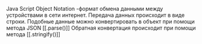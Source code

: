 Java Script Object Notation -формат обмена данными между устройствами в сети интернет.
Передача данных происходит в виде строки. Подобные данные можно конвертировать в объект при помощи метода JSON  [[.parse()]] 
Обратная конвертация происходит при помощи метода  [[.stringify()]]
